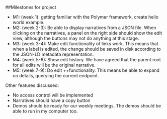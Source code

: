##Milestones for project

* M1: (week 1): getting familiar with the Polymer framework, create hello world example.
* M2: (week 2-3): Be able to display narratives from a JSON file. When clicking on the narratives, a panel on the right side should show the edit view, although the buttons may not do anything at this stage.
* M3: (week 3-4): Make edit functionality of links work. This means that when a label is edited, the change should be saved in disk according to the JSON-LD metadata representation.
* M4: (week 5-6): Show edit history. We have agreed that the parent root for all edits will be the original narrative.
* M5: (week 7-9): Do edit ++functionality. This means be able to expand on details, querying the current endpoint.

Other features discussed:

* No access control will be implemented
* Narratives should have a copy button
* Demos should be ready for our weekly meetings. The demos should be able to run in my computer too.